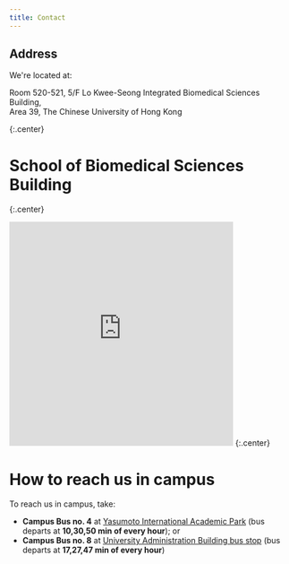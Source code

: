 ```yaml
---
title: Contact
---
```



## Address

We're located at:

Room 520-521, 5/F
Lo Kwee-Seong Integrated Biomedical Sciences Building,  
Area 39, The Chinese University of Hong Kong

{:.center}

# School of Biomedical Sciences Building
{:.center}
<iframe src="https://www.google.com/maps/embed?pb=!1m14!1m8!1m3!1d3688.0394484387793!2d114.203944!3d22.427541!3m2!1i1024!2i768!4f13.1!3m3!1m2!1s0x0%3A0x76b8a204e365257f!2sSchool%20of%20Biomedical%20Sciences%2C%20The%20Chinese%20University%20of%20Hong%20Kong!5e0!3m2!1sen!2shk!4v1612271411258!5m2!1sen!2shk" width="400" height="400" frameborder="0" style="border:0;" allowfullscreen="" aria-hidden="false" tabindex="0"></iframe>
{:.center}
<!-- section break -->

# How to reach us in campus

To reach us in campus, take:
- **Campus Bus no. 4** at [Yasumoto International Academic Park](https://goo.gl/maps/g424zWskuSyKyXxR7)  (bus departs at **10,30,50 min of every hour**); or
- **Campus Bus no. 8** at [University Administration Building bus stop](https://goo.gl/maps/JB4wXswUoEnbUu5u5)  (bus departs at **17,27,47 min of every hour**)
<!--
{%
  include figure.html
  image="images/photo.jpg"
  width="100%"
  caption="The Center for Wit and Sagacity"
%}
-->
